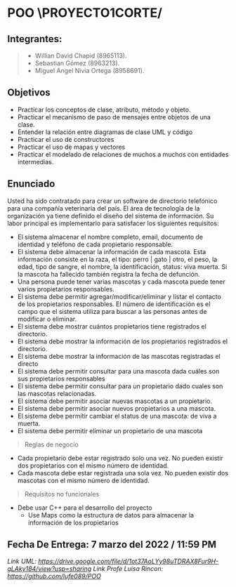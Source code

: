 # POO \PROYECTO1CORTE/

## Integrantes:
> * Willian David Chapid (8965113).
> * Sebastian Gómez (8963213).
> * Miguel Angel Nivia Ortega (8958691).

## Objetivos
* Practicar los conceptos de clase, atributo, método y objeto.
* Practicar el mecanismo de paso de mensajes entre objetos de una clase. 
* Entender la relación entre diagramas de clase UML y código
* Practicar el uso de constructores
* Practicar el uso de mapas y vectores
* Practicar el modelado de relaciones de muchos a muchos con entidades intermedias. 

## Enunciado
Usted ha sido contratado para crear un software de directorio telefónico para una compañía veterinaria del país. El 
área de tecnología de la organización ya tiene definido el diseño del sistema de información. Su labor principal es 
implementarlo para satisfacer los siguientes requisitos: 
* El sistema almacenar el nombre completo, email, documento de identidad y teléfono de cada propietario 
responsable. 
* El sistema debe almacenar la información de cada mascota. Esta información consiste en la raza, el tipo: 
perro | gato | otro, el peso, la edad, tipo de sangre, el nombre, la identificación, status: viva muerta. Si la 
mascota ha fallecido también registra la fecha de defunción. 
* Una persona puede tener varias mascotas y cada mascota puede tener varios propietarios responsables. 
* El sistema debe permitir agregar/modificar/eliminar y listar el contacto de los propietarios responsables. 
El número de identificación es el campo que el sistema utiliza para buscar a las personas antes de 
modificar o eliminar. 
* El sistema debe mostrar cuántos propietarios tiene registrados el directorio. 
* El sistema debe mostrar la información de los propietarios registrados el directorio. 
* El sistema debe mostrar la información de las mascotas registradas el directo
* El sistema debe permitir consultar para una mascota dada cuáles son sus propietarios responsables
* El sistema debe permitir consultar para un propietario dado cuales son las mascotas relacionadas. 
* El sistema debe permitir asociar nuevas mascotas a un propietario. 
* El sistema debe permitir asociar nuevos propietarios a una mascota.
* El sistema debe permitir cambiar el status de una mascota: de viva a muerta. 
* El sistema debe permitir eliminar un propietario de una mascota
> Reglas de negocio
* Cada propietario debe estar registrado solo una vez. No pueden existir dos propietarios con el mismo 
número de identidad. 
* Cada mascota debe estar registrada una sola vez. No pueden existir dos mascotas con el mismo número 
de identidad. 
> Requisitos no funcionales
* Debe usar C++ para el desarrollo del proyecto
  * Use Maps como la estructura de datos para almacenar la información de los propietarios

## Fecha De Entrega: 7 marzo del 2022 / 11:59 PM
*Link UML: https://drive.google.com/file/d/1ot37AoLYy98uTDRAX8Fur9H-gLAky184/view?usp=sharing*
*Link Profe Luisa Rincon: https://github.com/lufe089/POO*
